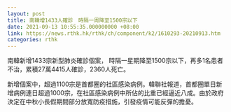 ```yaml
---
layout: post
title: 南韓增1433人確診　時隔一周降至1500宗以下
date: 2021-09-13 10:55:35.000000000 +08:00
link: https://news.rthk.hk/rthk/ch/component/k2/1610293-20210913.htm
categories: rthk
---
```


南韓新增1433宗新型肺炎確診個案， 時隔一星期降至1500宗以下，再多1名患者不治，累積27萬4415人確診，2360人死亡。

新增個案中，超過1100宗是首都圈的社區感染病例。韓聯社報道，首都圈單日新增病例連日超過1000宗，在社區感染病例中所佔的比重已經逼近八成。由於政府決定在中秋小長假期間部分放寬防疫措施，引發疫情可能反彈的擔憂。
